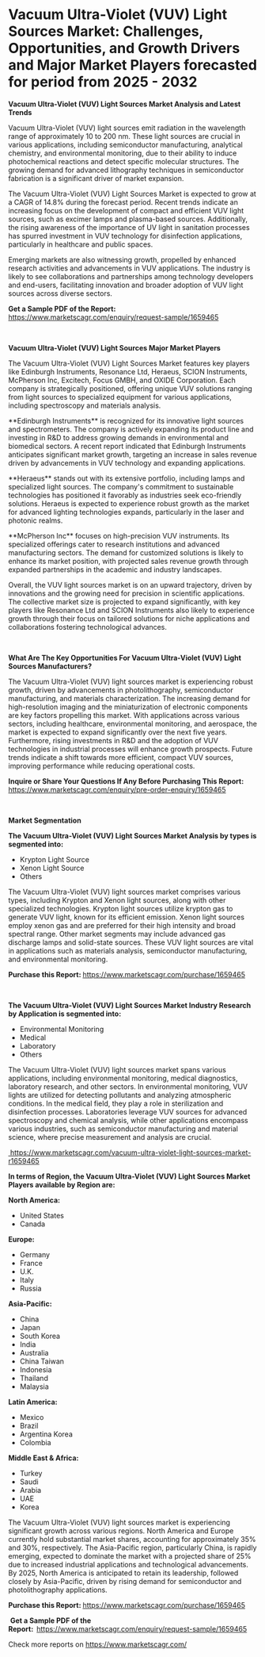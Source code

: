 <p><h1>Vacuum Ultra-Violet (VUV) Light Sources Market: Challenges, Opportunities, and Growth Drivers and Major Market Players forecasted for period from 2025 - 2032</h1></p><p><strong>Vacuum Ultra-Violet (VUV) Light Sources Market Analysis and Latest Trends</strong></p>
<p><p>Vacuum Ultra-Violet (VUV) light sources emit radiation in the wavelength range of approximately 10 to 200 nm. These light sources are crucial in various applications, including semiconductor manufacturing, analytical chemistry, and environmental monitoring, due to their ability to induce photochemical reactions and detect specific molecular structures. The growing demand for advanced lithography techniques in semiconductor fabrication is a significant driver of market expansion.</p><p>The Vacuum Ultra-Violet (VUV) Light Sources Market is expected to grow at a CAGR of 14.8% during the forecast period. Recent trends indicate an increasing focus on the development of compact and efficient VUV light sources, such as excimer lamps and plasma-based sources. Additionally, the rising awareness of the importance of UV light in sanitation processes has spurred investment in VUV technology for disinfection applications, particularly in healthcare and public spaces.</p><p>Emerging markets are also witnessing growth, propelled by enhanced research activities and advancements in VUV applications. The industry is likely to see collaborations and partnerships among technology developers and end-users, facilitating innovation and broader adoption of VUV light sources across diverse sectors.</p></p>
<p><strong>Get a Sample PDF of the Report:&nbsp;</strong> <a href="https://www.marketscagr.com/enquiry/request-sample/1659465?utm_campaign=3454&utm_medium=2&utm_source=Github&utm_content=ia&utm_term=23032025&utm_id=vacuum-ultra-violet-vuv-light-sources">https://www.marketscagr.com/enquiry/request-sample/1659465</a></p>
<p>&nbsp;</p>
<p><strong>Vacuum Ultra-Violet (VUV) Light Sources Major Market Players</strong></p>
<p><p>The Vacuum Ultra-Violet (VUV) Light Sources Market features key players like Edinburgh Instruments, Resonance Ltd, Heraeus, SCION Instruments, McPherson Inc, Excitech, Focus GMBH, and OXIDE Corporation. Each company is strategically positioned, offering unique VUV solutions ranging from light sources to specialized equipment for various applications, including spectroscopy and materials analysis.</p><p>**Edinburgh Instruments** is recognized for its innovative light sources and spectrometers. The company is actively expanding its product line and investing in R&D to address growing demands in environmental and biomedical sectors. A recent report indicated that Edinburgh Instruments anticipates significant market growth, targeting an increase in sales revenue driven by advancements in VUV technology and expanding applications.</p><p>**Heraeus** stands out with its extensive portfolio, including lamps and specialized light sources. The company's commitment to sustainable technologies has positioned it favorably as industries seek eco-friendly solutions. Heraeus is expected to experience robust growth as the market for advanced lighting technologies expands, particularly in the laser and photonic realms.</p><p>**McPherson Inc** focuses on high-precision VUV instruments. Its specialized offerings cater to research institutions and advanced manufacturing sectors. The demand for customized solutions is likely to enhance its market position, with projected sales revenue growth through expanded partnerships in the academic and industry landscapes.</p><p>Overall, the VUV light sources market is on an upward trajectory, driven by innovations and the growing need for precision in scientific applications. The collective market size is projected to expand significantly, with key players like Resonance Ltd and SCION Instruments also likely to experience growth through their focus on tailored solutions for niche applications and collaborations fostering technological advances.</p></p>
<p>&nbsp;</p>
<p><strong>What Are The Key Opportunities For Vacuum Ultra-Violet (VUV) Light Sources Manufacturers?</strong></p>
<p><p>The Vacuum Ultra-Violet (VUV) light sources market is experiencing robust growth, driven by advancements in photolithography, semiconductor manufacturing, and materials characterization. The increasing demand for high-resolution imaging and the miniaturization of electronic components are key factors propelling this market. With applications across various sectors, including healthcare, environmental monitoring, and aerospace, the market is expected to expand significantly over the next five years. Furthermore, rising investments in R&D and the adoption of VUV technologies in industrial processes will enhance growth prospects. Future trends indicate a shift towards more efficient, compact VUV sources, improving performance while reducing operational costs.</p></p>
<p><strong>Inquire or Share Your Questions If Any Before Purchasing This Report:</strong> <a href="https://www.marketscagr.com/enquiry/pre-order-enquiry/1659465?utm_campaign=3454&utm_medium=2&utm_source=Github&utm_content=ia&utm_term=23032025&utm_id=vacuum-ultra-violet-vuv-light-sources">https://www.marketscagr.com/enquiry/pre-order-enquiry/1659465</a></p>
<p>&nbsp;</p>
<p><strong>Market Segmentation</strong></p>
<p><strong>The Vacuum Ultra-Violet (VUV) Light Sources Market Analysis by types is segmented into:</strong></p>
<p><ul><li>Krypton Light Source</li><li>Xenon Light Source</li><li>Others</li></ul></p>
<p><p>The Vacuum Ultra-Violet (VUV) light sources market comprises various types, including Krypton and Xenon light sources, along with other specialized technologies. Krypton light sources utilize krypton gas to generate VUV light, known for its efficient emission. Xenon light sources employ xenon gas and are preferred for their high intensity and broad spectral range. Other market segments may include advanced gas discharge lamps and solid-state sources. These VUV light sources are vital in applications such as materials analysis, semiconductor manufacturing, and environmental monitoring.</p></p>
<p><strong>Purchase this Report:&nbsp;</strong><a href="https://www.marketscagr.com/purchase/1659465?utm_campaign=3454&utm_medium=2&utm_source=Github&utm_content=ia&utm_term=23032025&utm_id=vacuum-ultra-violet-vuv-light-sources">https://www.marketscagr.com/purchase/1659465</a></p>
<p>&nbsp;</p>
<p><strong>The Vacuum Ultra-Violet (VUV) Light Sources Market Industry Research by Application is segmented into:</strong></p>
<p><ul><li>Environmental Monitoring</li><li>Medical</li><li>Laboratory</li><li>Others</li></ul></p>
<p><p>The Vacuum Ultra-Violet (VUV) light sources market spans various applications, including environmental monitoring, medical diagnostics, laboratory research, and other sectors. In environmental monitoring, VUV lights are utilized for detecting pollutants and analyzing atmospheric conditions. In the medical field, they play a role in sterilization and disinfection processes. Laboratories leverage VUV sources for advanced spectroscopy and chemical analysis, while other applications encompass various industries, such as semiconductor manufacturing and material science, where precise measurement and analysis are crucial.</p></p>
<p><a href="https://www.marketscagr.com/vacuum-ultra-violet-light-sources-market-r1659465?utm_campaign=3454&utm_medium=2&utm_source=Github&utm_content=ia&utm_term=23032025&utm_id=vacuum-ultra-violet-vuv-light-sources">&nbsp;https://www.marketscagr.com/vacuum-ultra-violet-light-sources-market-r1659465</a></p>
<p><strong>In terms of Region, the Vacuum Ultra-Violet (VUV) Light Sources Market Players available by Region are:</strong></p>
<p>
    <p> <strong> North America: </strong>
        <ul>
            <li>United States</li>
            <li>Canada</li>
        </ul>
        </p> 
    <p> <strong> Europe: </strong>
        <ul>
            <li>Germany</li>
            <li>France</li>
            <li>U.K.</li>
            <li>Italy</li>
            <li>Russia</li>
        </ul>
        </p> 
    <p> <strong> Asia-Pacific: </strong>
        <ul>
            <li>China</li>
            <li>Japan</li>
            <li>South Korea</li>
            <li>India</li>
            <li>Australia</li>
            <li>China Taiwan</li>
            <li>Indonesia</li>
            <li>Thailand</li>
            <li>Malaysia</li>
        </ul>
        </p> 
    <p> <strong> Latin America: </strong>
        <ul>
            <li>Mexico</li>
            <li>Brazil</li>
            <li>Argentina Korea</li>
            <li>Colombia</li>
        </ul>
        </p> 
    <p> <strong> Middle East & Africa: </strong>
        <ul>
            <li>Turkey</li>
            <li>Saudi</li>
            <li>Arabia</li>
            <li>UAE</li>
            <li>Korea</li>
        </ul>
    </p>
    </p>
<p><p>The Vacuum Ultra-Violet (VUV) light sources market is experiencing significant growth across various regions. North America and Europe currently hold substantial market shares, accounting for approximately 35% and 30%, respectively. The Asia-Pacific region, particularly China, is rapidly emerging, expected to dominate the market with a projected share of 25% due to increased industrial applications and technological advancements. By 2025, North America is anticipated to retain its leadership, followed closely by Asia-Pacific, driven by rising demand for semiconductor and photolithography applications.</p></p>
<p><strong>Purchase this Report: </strong><a href="https://www.marketscagr.com/purchase/1659465?utm_campaign=3454&utm_medium=2&utm_source=Github&utm_content=ia&utm_term=23032025&utm_id=vacuum-ultra-violet-vuv-light-sources">https://www.marketscagr.com/purchase/1659465</a></p>
<p>&nbsp;<strong>Get a Sample PDF of the Report:&nbsp;&nbsp;</strong><a href="https://www.marketscagr.com/enquiry/request-sample/1659465?utm_campaign=3454&utm_medium=2&utm_source=Github&utm_content=ia&utm_term=23032025&utm_id=vacuum-ultra-violet-vuv-light-sources">https://www.marketscagr.com/enquiry/request-sample/1659465</a></p>
<p><strong></strong></p>
<p>Check more reports on <a href="https://www.marketscagr.com/?utm_campaign=3454&utm_medium=2&utm_source=Github&utm_content=ia&utm_term=23032025&utm_id=vacuum-ultra-violet-vuv-light-sources">https://www.marketscagr.com/</a></p>